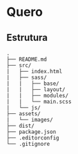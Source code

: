 # Quero

## Estrutura

	.
	├── README.md
	├── src/
    |   ├── index.html
    |   ├── sass/
	|   |   ├── base/
	|   |   ├── layout/
	|   |   ├── modules/
	|   |   └── main.scss
    |   └── js/
	├── assets/
    |   └── images/
	├── dist/
	├── package.json
	├── .editorconfig
	└── .gitignore